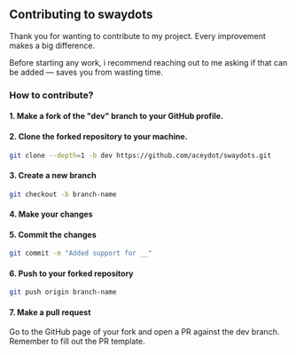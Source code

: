 ## Contributing to swaydots

Thank you for wanting to contribute to my project. Every improvement makes a big difference.

Before starting any work, i recommend reaching out to me asking if that can be added — saves you from wasting time.

### How to contribute?

#### 1. Make a fork of the "dev" branch to your GitHub profile.

#### 2. Clone the forked repository to your machine.

```bash
git clone --depth=1 -b dev https://github.com/aceydot/swaydots.git
```

#### 3. Create a new branch

```bash
git checkout -b branch-name
```

#### 4. Make your changes

#### 5. Commit the changes

```bash
git commit -m "Added support for __"
```

#### 6. Push to your forked repository

```bash
git push origin branch-name
```
#### 7. Make a pull request

Go to the GitHub page of your fork and open a PR against the dev branch. Remember to fill out the PR template.

